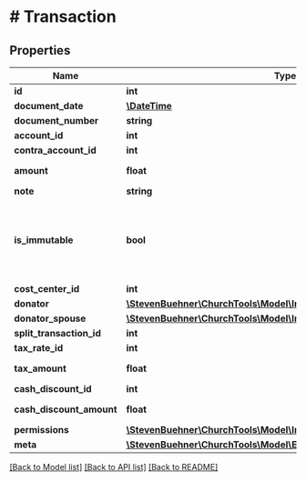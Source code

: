 # # Transaction

## Properties

Name | Type | Description | Notes
------------ | ------------- | ------------- | -------------
**id** | **int** |  | [optional]
**document_date** | [**\DateTime**](\DateTime.md) |  | [optional]
**document_number** | **string** |  | [optional]
**account_id** | **int** |  | [optional]
**contra_account_id** | **int** |  | [optional]
**amount** | **float** | Value is in cent. | [optional]
**note** | **string** |  | [optional]
**is_immutable** | **bool** | If a transaction is immutable, no field can be change or deleted. | [optional]
**cost_center_id** | **int** |  | [optional]
**donator** | [**\StevenBuehner\ChurchTools\Model\InlineResponse20018Person**](InlineResponse20018Person.md) |  | [optional]
**donator_spouse** | [**\StevenBuehner\ChurchTools\Model\InlineResponse20018Person**](InlineResponse20018Person.md) |  | [optional]
**split_transaction_id** | **int** |  | [optional]
**tax_rate_id** | **int** |  | [optional]
**tax_amount** | **float** | Value is in cent. | [optional]
**cash_discount_id** | **int** |  | [optional]
**cash_discount_amount** | **float** | Value is in cent. | [optional]
**permissions** | [**\StevenBuehner\ChurchTools\Model\InlineResponse20066Permissions**](InlineResponse20066Permissions.md) |  | [optional]
**meta** | [**\StevenBuehner\ChurchTools\Model\EntityMetaData**](EntityMetaData.md) |  | [optional]

[[Back to Model list]](../../README.md#models) [[Back to API list]](../../README.md#endpoints) [[Back to README]](../../README.md)
